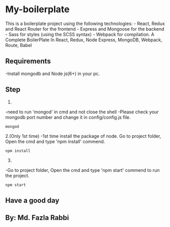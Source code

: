 # My-boilerplate
This is a boilerplate project using the following technologies: - React, Redux and React Router for the frontend - Express and Mongoose for the backend - Sass for styles (using the SCSS syntax) - Webpack for compilation. A Complete BoilerPlate In React, Redux, Node Express, MongoDB, Webpack, Route, Babel

## Requirements
-Install mongodb and Node js(6+) in your pc.


## Step
1.
-need to run 'mongod' in cmd and not close the shell
-Please check your mongodb port number and change it in config/config.js file.
```shell
mongod
```

2.(Only 1st time)
-1st time install the package of node. Go to project folder, Open the cmd and type 'npm install' commend.
```shell
npm install
```

3.
-Go to project folder, Open the cmd and type 'npm start' commend to run the project.
```shell
npm start
```

## Have a good day
## By: Md. Fazla Rabbi

